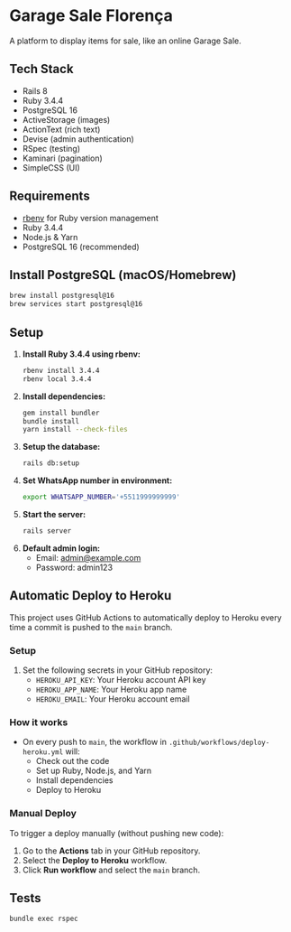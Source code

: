 # Garage Sale Florença

A platform to display items for sale, like an online Garage Sale.

## Tech Stack
- Rails 8
- Ruby 3.4.4
- PostgreSQL 16
- ActiveStorage (images)
- ActionText (rich text)
- Devise (admin authentication)
- RSpec (testing)
- Kaminari (pagination)
- SimpleCSS (UI)

## Requirements
- [rbenv](https://github.com/rbenv/rbenv) for Ruby version management
- Ruby 3.4.4
- Node.js & Yarn
- PostgreSQL 16 (recommended)

## Install PostgreSQL (macOS/Homebrew)
```bash
brew install postgresql@16
brew services start postgresql@16
```

## Setup
1. **Install Ruby 3.4.4 using rbenv:**
   ```bash
   rbenv install 3.4.4
   rbenv local 3.4.4
   ```
2. **Install dependencies:**
   ```bash
   gem install bundler
   bundle install
   yarn install --check-files
   ```
3. **Setup the database:**
   ```bash
   rails db:setup
   ```
4. **Set WhatsApp number in environment:**
   ```bash
   export WHATSAPP_NUMBER='+5511999999999'
   ```
5. **Start the server:**
   ```bash
   rails server
   ```
6. **Default admin login:**
   - Email: admin@example.com
   - Password: admin123

## Automatic Deploy to Heroku
This project uses GitHub Actions to automatically deploy to Heroku every time a commit is pushed to the `main` branch.

### Setup
1. Set the following secrets in your GitHub repository:
   - `HEROKU_API_KEY`: Your Heroku account API key
   - `HEROKU_APP_NAME`: Your Heroku app name
   - `HEROKU_EMAIL`: Your Heroku account email

### How it works
- On every push to `main`, the workflow in `.github/workflows/deploy-heroku.yml` will:
  - Check out the code
  - Set up Ruby, Node.js, and Yarn
  - Install dependencies
  - Deploy to Heroku

### Manual Deploy
To trigger a deploy manually (without pushing new code):
1. Go to the **Actions** tab in your GitHub repository.
2. Select the **Deploy to Heroku** workflow.
3. Click **Run workflow** and select the `main` branch.

## Tests
```bash
bundle exec rspec
```
